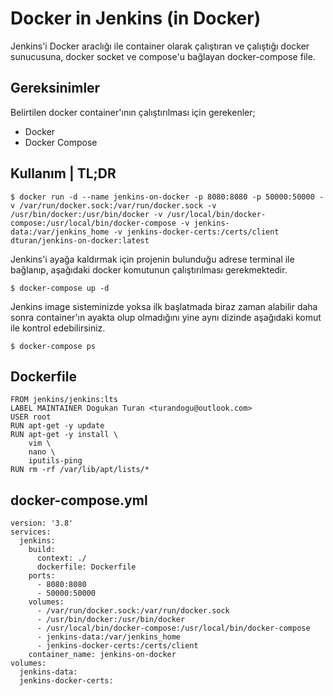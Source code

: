 # Docker in Jenkins (in Docker)


Jenkins'i Docker araclığı ile container olarak çalıştıran ve çalıştığı docker sunucusuna, docker socket ve compose'u bağlayan docker-compose file.  


## Gereksinimler

Belirtilen docker container'ının çalıştırılması için gerekenler;

- Docker
- Docker Compose


## Kullanım | TL;DR 

    $ docker run -d --name jenkins-on-docker -p 8080:8080 -p 50000:50000 -v /var/run/docker.sock:/var/run/docker.sock -v /usr/bin/docker:/usr/bin/docker -v /usr/local/bin/docker-compose:/usr/local/bin/docker-compose -v jenkins-data:/var/jenkins_home -v jenkins-docker-certs:/certs/client dturan/jenkins-on-docker:latest

Jenkins'i ayağa kaldırmak için projenin bulunduğu adrese terminal ile bağlanıp, aşağıdaki docker komutunun çalıştırılması gerekmektedir.

    $ docker-compose up -d
    
Jenkins image sisteminizde yoksa ilk başlatmada biraz zaman alabilir daha sonra container'ın ayakta olup olmadığını yine aynı dizinde aşağıdaki komut ile kontrol edebilirsiniz.

    $ docker-compose ps

## Dockerfile

    FROM jenkins/jenkins:lts
    LABEL MAINTAINER Dogukan Turan <turandogu@outlook.com>
    USER root
    RUN apt-get -y update
    RUN apt-get -y install \
        vim \
        nano \
        iputils-ping
    RUN rm -rf /var/lib/apt/lists/*

## docker-compose.yml

    version: '3.8'
    services:
      jenkins:
        build:
          context: ./
          dockerfile: Dockerfile
        ports:
          - 8080:8080
          - 50000:50000
        volumes:
          - /var/run/docker.sock:/var/run/docker.sock
          - /usr/bin/docker:/usr/bin/docker
          - /usr/local/bin/docker-compose:/usr/local/bin/docker-compose
          - jenkins-data:/var/jenkins_home
          - jenkins-docker-certs:/certs/client
        container_name: jenkins-on-docker
    volumes:
      jenkins-data:
      jenkins-docker-certs:
